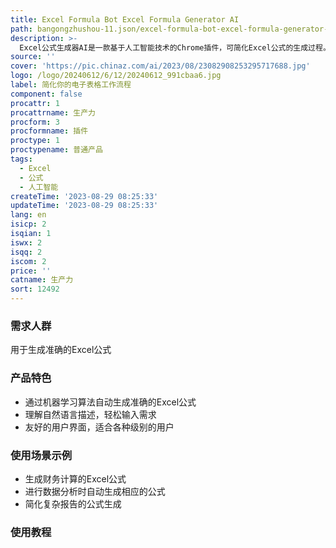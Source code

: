 ```yaml
---
title: Excel Formula Bot Excel Formula Generator AI
path: bangongzhushou-11.json/excel-formula-bot-excel-formula-generator-ai
description: >-
  Excel公式生成器AI是一款基于人工智能技术的Chrome插件，可简化Excel公式的生成过程。通过先进的机器学习算法，AIForSheet能够分析你的数据并自动生成符合你需求的准确的Excel公式。无论你是进行财务计算、数据分析还是准备复杂的报告，AIForSheet都能成为你可靠的助手。不再需要记忆复杂的公式语法或花费数小时搜索正确的函数，AIForSheet能理解你，甚至能理解自然语言描述。只需描述你需要的计算或输入你的要求，AI引擎会快速生成你需要的准确的Excel公式。AIForSheet拥有友好的界面，适用于各种级别的用户，无论你是Excel的初学者还是经验丰富的专业人士，这个直观的Chrome插件都能让你轻松处理最复杂的公式。AIForSheet将节省你宝贵的时间和精力，为你带来更高效和流畅的Excel体验。
source: ''
cover: 'https://pic.chinaz.com/ai/2023/08/23082908253295717688.jpg'
logo: /logo/20240612/6/12/20240612_991cbaa6.jpg
label: 简化你的电子表格工作流程
component: false
procattr: 1
procattrname: 生产力
procform: 3
procformname: 插件
proctype: 1
proctypename: 普通产品
tags:
  - Excel
  - 公式
  - 人工智能
createTime: '2023-08-29 08:25:33'
updateTime: '2023-08-29 08:25:33'
lang: en
isicp: 2
isqian: 1
iswx: 2
isqq: 2
iscom: 2
price: ''
catname: 生产力
sort: 12492
---
```




### 需求人群
用于生成准确的Excel公式

### 产品特色
- 通过机器学习算法自动生成准确的Excel公式
- 理解自然语言描述，轻松输入需求
- 友好的用户界面，适合各种级别的用户

### 使用场景示例
- 生成财务计算的Excel公式
- 进行数据分析时自动生成相应的公式
- 简化复杂报告的公式生成

### 使用教程


  
